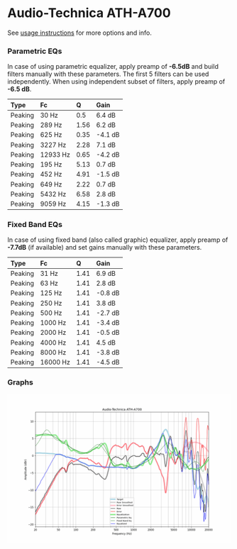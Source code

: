# Audio-Technica ATH-A700
See [usage instructions](https://github.com/jaakkopasanen/AutoEq#usage) for more options and info.

### Parametric EQs
In case of using parametric equalizer, apply preamp of **-6.5dB** and build filters manually
with these parameters. The first 5 filters can be used independently.
When using independent subset of filters, apply preamp of **-6.5 dB**.

| Type    | Fc       |    Q | Gain    |
|:--------|:---------|:-----|:--------|
| Peaking | 30 Hz    | 0.5  | 6.4 dB  |
| Peaking | 289 Hz   | 1.56 | 6.2 dB  |
| Peaking | 625 Hz   | 0.35 | -4.1 dB |
| Peaking | 3227 Hz  | 2.28 | 7.1 dB  |
| Peaking | 12933 Hz | 0.65 | -4.2 dB |
| Peaking | 195 Hz   | 5.13 | 0.7 dB  |
| Peaking | 452 Hz   | 4.91 | -1.5 dB |
| Peaking | 649 Hz   | 2.22 | 0.7 dB  |
| Peaking | 5432 Hz  | 6.58 | 2.8 dB  |
| Peaking | 9059 Hz  | 4.15 | -1.3 dB |

### Fixed Band EQs
In case of using fixed band (also called graphic) equalizer, apply preamp of **-7.7dB**
(if available) and set gains manually with these parameters.

| Type    | Fc       |    Q | Gain    |
|:--------|:---------|:-----|:--------|
| Peaking | 31 Hz    | 1.41 | 6.9 dB  |
| Peaking | 63 Hz    | 1.41 | 2.8 dB  |
| Peaking | 125 Hz   | 1.41 | -0.8 dB |
| Peaking | 250 Hz   | 1.41 | 3.8 dB  |
| Peaking | 500 Hz   | 1.41 | -2.7 dB |
| Peaking | 1000 Hz  | 1.41 | -3.4 dB |
| Peaking | 2000 Hz  | 1.41 | -0.5 dB |
| Peaking | 4000 Hz  | 1.41 | 4.5 dB  |
| Peaking | 8000 Hz  | 1.41 | -3.8 dB |
| Peaking | 16000 Hz | 1.41 | -4.5 dB |

### Graphs
![](./Audio-Technica%20ATH-A700.png)
